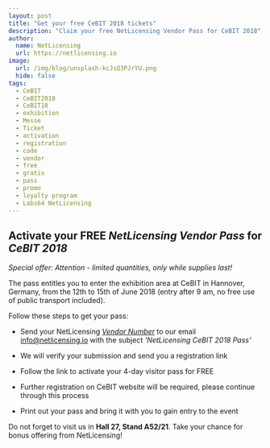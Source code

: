 ```yaml
---
layout: post
title: "Get your free CeBIT 2018 tickets"
description: "Claim your free NetLicensing Vendor Pass for CeBIT 2018"
author:
  name: NetLicensing
  url: https://netlicensing.io
image:
  url: /img/blog/unsplash-kcJsQ3PJrYU.png
  hide: false
tags:
  - CeBIT
  - CeBIT2018
  - CeBIT18
  - exhibition
  - Messe
  - Ticket
  - activation
  - registration
  - code
  - vendor
  - free
  - gratis
  - pass
  - promo
  - loyalty program
  - Labs64 NetLicensing
---
```


## Activate your FREE *NetLicensing Vendor Pass* for *CeBIT 2018*

_Special offer: Attention - limited quantities, only while supplies last!_

The pass entitles you to enter the exhibition area at CeBIT in Hannover, Germany, from the 12th to 15th of June 2018 (entry after 9 am, no free use of public transport included).

Follow these steps to get your pass:

- Send your NetLicensing *[Vendor Number](https://ui.netlicensing.io/#/profile)* to our email <a href="mailto:info@netlicensing.io?subject=NetLicensing%20CeBIT%202018%20Pass&amp;body=Vendor%20Number%3A%20%3CYOUR-VENDOR-NUMBER%3E">info@netlicensing.io</a> with the subject *'NetLicensing CeBIT 2018 Pass'*

- We will verify your submission and send you a registration link

- Follow the link to activate your 4-day visitor pass for FREE

- Further registration on CeBIT website will be required, please continue through this process

- Print out your pass and bring it with you to gain entry to the event

Do not forget to visit us in **Hall 27, Stand A52/21**. Take your chance for bonus offering from NetLicensing!
